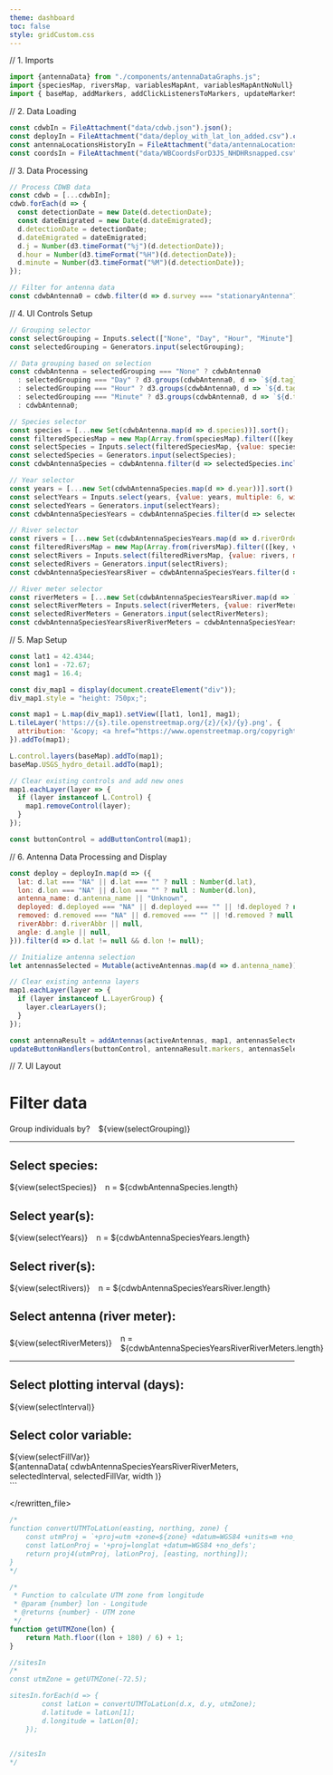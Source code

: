 ```yaml
---
theme: dashboard
toc: false
style: gridCustom.css
---
```


// 1. Imports
```js
import {antennaData} from "./components/antennaDataGraphs.js";
import {speciesMap, riversMap, variablesMapAnt, variablesMapAntNoNull} from "./components/maps.js";
import { baseMap, addMarkers, addClickListenersToMarkers, updateMarkerStyles, addMapClickListener, addAntennas, clearAntennaSelections, selectAllAntennas, addButtonControl, updateButtonHandlers } from "./components/antennaDataFunctions.js";
```

// 2. Data Loading
```js
const cdwbIn = FileAttachment("data/cdwb.json").json();
const deployIn = FileAttachment("data/deploy_with_lat_lon_added.csv").csv({typed: true});
const antennaLocationsHistoryIn = FileAttachment("data/antennaLocationsHistory.csv").csv({typed: true});
const coordsIn = FileAttachment("data/WBCoordsForD3JS_NHDHRsnapped.csv").csv({typed: true});
```

// 3. Data Processing
```js
// Process CDWB data
const cdwb = [...cdwbIn];
cdwb.forEach(d => {
  const detectionDate = new Date(d.detectionDate); 
  const dateEmigrated = new Date(d.dateEmigrated); 
  d.detectionDate = detectionDate;
  d.dateEmigrated = dateEmigrated;
  d.j = Number(d3.timeFormat("%j")(d.detectionDate));
  d.hour = Number(d3.timeFormat("%H")(d.detectionDate));
  d.minute = Number(d3.timeFormat("%M")(d.detectionDate));
});

// Filter for antenna data
const cdwbAntenna0 = cdwb.filter(d => d.survey === "stationaryAntenna");
```

// 4. UI Controls Setup
```js
// Grouping selector
const selectGrouping = Inputs.select(["None", "Day", "Hour", "Minute"], {value: "None", width: 5});
const selectedGrouping = Generators.input(selectGrouping);

// Data grouping based on selection
const cdwbAntenna = selectedGrouping === "None" ? cdwbAntenna0
  : selectedGrouping === "Day" ? d3.groups(cdwbAntenna0, d => `${d.tag}_${d.year}_${d.j}_${d.survey}_${d.riverMeter}_${d.riverOrdered}`).map(([key, group]) => group[0])
  : selectedGrouping === "Hour" ? d3.groups(cdwbAntenna0, d => `${d.tag}_${d.year}_${d.j}_${d.hour}_${d.survey}_${d.riverMeter}_${d.riverOrdered}`).map(([key, group]) => group[0])
  : selectedGrouping === "Minute" ? d3.groups(cdwbAntenna0, d => `${d.tag}_${d.year}_${d.j}_${d.hour}_${d.minute}_${d.survey}_${d.riverMeter}_${d.riverOrdered}`).map(([key, group]) => group[0])
  : cdwbAntenna0;

// Species selector
const species = [...new Set(cdwbAntenna.map(d => d.species))].sort();
const filteredSpeciesMap = new Map(Array.from(speciesMap).filter(([key, value]) => species.includes(value)));
const selectSpecies = Inputs.select(filteredSpeciesMap, {value: species, multiple: true, width: 10});
const selectedSpecies = Generators.input(selectSpecies);
const cdwbAntennaSpecies = cdwbAntenna.filter(d => selectedSpecies.includes(d.species));

// Year selector
const years = [...new Set(cdwbAntennaSpecies.map(d => d.year))].sort().filter(d => isFinite(d));
const selectYears = Inputs.select(years, {value: years, multiple: 6, width: 10});
const selectedYears = Generators.input(selectYears);
const cdwbAntennaSpeciesYears = cdwbAntennaSpecies.filter(d => selectedYears.includes(d.year));

// River selector
const rivers = [...new Set(cdwbAntennaSpeciesYears.map(d => d.riverOrdered))].sort();
const filteredRiversMap = new Map(Array.from(riversMap).filter(([key, value]) => rivers.includes(value)));
const selectRivers = Inputs.select(filteredRiversMap, {value: rivers, multiple: true, width: 10});
const selectedRivers = Generators.input(selectRivers);
const cdwbAntennaSpeciesYearsRiver = cdwbAntennaSpeciesYears.filter(d => selectedRivers.includes(d.riverOrdered));

// River meter selector
const riverMeters = [...new Set(cdwbAntennaSpeciesYearsRiver.map(d => `${d.riverMeter}_${d.riverOrdered}`))].sort();
const selectRiverMeters = Inputs.select(riverMeters, {value: riverMeters, multiple: 5, width: 30});
const selectedRiverMeters = Generators.input(selectRiverMeters);
const cdwbAntennaSpeciesYearsRiverRiverMeters = cdwbAntennaSpeciesYearsRiver.filter(d => selectedRiverMeters.includes(`${d.riverMeter}_${d.riverOrdered}`));
```

// 5. Map Setup
```js
const lat1 = 42.4344;
const lon1 = -72.67;
const mag1 = 16.4;

const div_map1 = display(document.createElement("div"));
div_map1.style = "height: 750px;";

const map1 = L.map(div_map1).setView([lat1, lon1], mag1);
L.tileLayer('https://{s}.tile.openstreetmap.org/{z}/{x}/{y}.png', {
  attribution: '&copy; <a href="https://www.openstreetmap.org/copyright">OpenStreetMap</a> contributors'
}).addTo(map1);

L.control.layers(baseMap).addTo(map1);
baseMap.USGS_hydro_detail.addTo(map1);

// Clear existing controls and add new ones
map1.eachLayer(layer => {
  if (layer instanceof L.Control) {
    map1.removeControl(layer);
  }
});

const buttonControl = addButtonControl(map1);
```

// 6. Antenna Data Processing and Display
```js
const deploy = deployIn.map(d => ({
  lat: d.lat === "NA" || d.lat === "" ? null : Number(d.lat),
  lon: d.lon === "NA" || d.lon === "" ? null : Number(d.lon),
  antenna_name: d.antenna_name || "Unknown",
  deployed: d.deployed === "NA" || d.deployed === "" || !d.deployed ? null : new Date(d.deployed),
  removed: d.removed === "NA" || d.removed === "" || !d.removed ? null : new Date(d.removed),
  riverAbbr: d.riverAbbr || null,
  angle: d.angle || null,
})).filter(d => d.lat != null && d.lon != null);

// Initialize antenna selection
let antennasSelected = Mutable(activeAntennas.map(d => d.antenna_name));

// Clear existing antenna layers
map1.eachLayer(layer => {
  if (layer instanceof L.LayerGroup) {
    layer.clearLayers();
  }
});

const antennaResult = addAntennas(activeAntennas, map1, antennasSelected);
updateButtonHandlers(buttonControl, antennaResult.markers, antennasSelected);
```

// 7. UI Layout
<div class="wrapper2">
  <div class="card antSelectors">
    <h1 style="margin-bottom: 20px"><strong>Filter data</strong></h1>
      <div style="display: flex; align-items: center; gap: 15px">
        Group individuals by? <span>${view(selectGrouping)}</span>
      </div>
      <hr>
      <div style="margin-top: 0px">
      <h2>Select species:</h2>
      <div style="display: flex; align-items: center; gap: 15px">
        ${view(selectSpecies)} <span>n = ${cdwbAntennaSpecies.length}</span>
      </div>
    </div>
    <div style="margin-top: 20px">
      <h2>Select year(s):</h2>
      <div style="display: flex; align-items: center; gap: 15px">
        ${view(selectYears)} <span>n = ${cdwbAntennaSpeciesYears.length}</span>
      </div>
    </div>
    <div style="margin-top: 20px">
      <h2>Select river(s):</h2>
      <div style="display: flex; align-items: center; gap: 15px">
        ${view(selectRivers)} <span>n = ${cdwbAntennaSpeciesYearsRiver.length}</span>
      </div>
    </div>
    <div style="margin-top: 20px">
      <h2>Select antenna (river meter):</h2>
        <div style="display: flex; align-items: center; gap: 15px">
        ${view(selectRiverMeters)} <span>n = ${cdwbAntennaSpeciesYearsRiverRiverMeters.length}</span>
      </div>
    </div>
    <hr>
    <div style="margin-top: 2px">
      <h2>Select plotting interval (days):</h2>
      ${view(selectInterval)}
    </div>
    <div style="margin-top: 20px">
    <h2>Select color variable:</h2>
      ${view(selectFillVar)}
    </div>
  </div>
  <div class="card antGraph">
    ${antennaData(
      cdwbAntennaSpeciesYearsRiverRiverMeters,
      selectedInterval,
      selectedFillVar,
      width
    )}
  </div>
</div>
```

</rewritten_file>








```js
/*
function convertUTMToLatLon(easting, northing, zone) {
    const utmProj = `+proj=utm +zone=${zone} +datum=WGS84 +units=m +no_defs`;
    const latLonProj = '+proj=longlat +datum=WGS84 +no_defs';
    return proj4(utmProj, latLonProj, [easting, northing]);
}
*/

/*
 * Function to calculate UTM zone from longitude
 * @param {number} lon - Longitude
 * @returns {number} - UTM zone
 */
function getUTMZone(lon) {
    return Math.floor((lon + 180) / 6) + 1;
}
```

```js
//sitesIn
/*
const utmZone = getUTMZone(-72.5);

sitesIn.forEach(d => {
        const latLon = convertUTMToLatLon(d.x, d.y, utmZone);
        d.latitude = latLon[1];
        d.longitude = latLon[0];
    });
    

//sitesIn
*/
```

